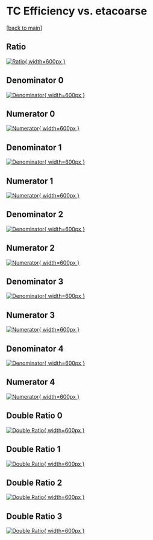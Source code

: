 # TC Efficiency vs. etacoarse

[[back to main](./)]



## Ratio

[![Ratio](../mtv/var/TC_vtr_11_1_eff_etacoarse.png){ width=600px }](../mtv/var/TC_vtr_11_1_eff_etacoarse.pdf)

## Denominator 0

[![Denominator](../mtv/den/TC_vtr_11_1_eff_etacoarse_den0.png){ width=600px }](../mtv/den/TC_vtr_11_1_eff_etacoarse_den0.pdf)

## Numerator 0

[![Numerator](../mtv/num/TC_vtr_11_1_eff_etacoarse_num0.png){ width=600px }](../mtv/num/TC_vtr_11_1_eff_etacoarse_num0.pdf)

## Denominator 1

[![Denominator](../mtv/den/TC_vtr_11_1_eff_etacoarse_den1.png){ width=600px }](../mtv/den/TC_vtr_11_1_eff_etacoarse_den1.pdf)

## Numerator 1

[![Numerator](../mtv/num/TC_vtr_11_1_eff_etacoarse_num1.png){ width=600px }](../mtv/num/TC_vtr_11_1_eff_etacoarse_num1.pdf)

## Denominator 2

[![Denominator](../mtv/den/TC_vtr_11_1_eff_etacoarse_den2.png){ width=600px }](../mtv/den/TC_vtr_11_1_eff_etacoarse_den2.pdf)

## Numerator 2

[![Numerator](../mtv/num/TC_vtr_11_1_eff_etacoarse_num2.png){ width=600px }](../mtv/num/TC_vtr_11_1_eff_etacoarse_num2.pdf)

## Denominator 3

[![Denominator](../mtv/den/TC_vtr_11_1_eff_etacoarse_den3.png){ width=600px }](../mtv/den/TC_vtr_11_1_eff_etacoarse_den3.pdf)

## Numerator 3

[![Numerator](../mtv/num/TC_vtr_11_1_eff_etacoarse_num3.png){ width=600px }](../mtv/num/TC_vtr_11_1_eff_etacoarse_num3.pdf)

## Denominator 4

[![Denominator](../mtv/den/TC_vtr_11_1_eff_etacoarse_den4.png){ width=600px }](../mtv/den/TC_vtr_11_1_eff_etacoarse_den4.pdf)

## Numerator 4

[![Numerator](../mtv/num/TC_vtr_11_1_eff_etacoarse_num4.png){ width=600px }](../mtv/num/TC_vtr_11_1_eff_etacoarse_num4.pdf)

## Double Ratio 0

[![Double Ratio](../mtv/ratio/TC_vtr_11_1_eff_etacoarse_ratio0.png){ width=600px }](../mtv/ratio/TC_vtr_11_1_eff_etacoarse_ratio0.pdf)

## Double Ratio 1

[![Double Ratio](../mtv/ratio/TC_vtr_11_1_eff_etacoarse_ratio1.png){ width=600px }](../mtv/ratio/TC_vtr_11_1_eff_etacoarse_ratio1.pdf)

## Double Ratio 2

[![Double Ratio](../mtv/ratio/TC_vtr_11_1_eff_etacoarse_ratio2.png){ width=600px }](../mtv/ratio/TC_vtr_11_1_eff_etacoarse_ratio2.pdf)

## Double Ratio 3

[![Double Ratio](../mtv/ratio/TC_vtr_11_1_eff_etacoarse_ratio3.png){ width=600px }](../mtv/ratio/TC_vtr_11_1_eff_etacoarse_ratio3.pdf)


